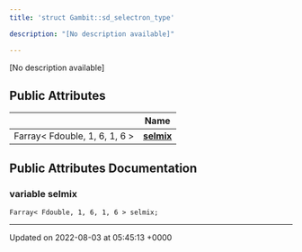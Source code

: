 ```yaml
---
title: 'struct Gambit::sd_selectron_type'

description: "[No description available]"

---
```









[No description available]

## Public Attributes

|                | Name           |
| -------------- | -------------- |
| Farray< Fdouble, 1, 6, 1, 6 > | **[selmix](/documentation/code/darkbit/classes/structgambit_1_1sd__selectron__type/#variable-selmix)**  |

## Public Attributes Documentation

### variable selmix

```
Farray< Fdouble, 1, 6, 1, 6 > selmix;
```


-------------------------------

Updated on 2022-08-03 at 05:45:13 +0000